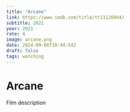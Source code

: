 ```yaml
---
title: "Arcane"
link: https://www.imdb.com/title/tt11126994/
subtitle: 2021
year: 2021
rate: 4
image: arcane.png
date: 2024-09-06T10:44:54Z
draft: false
tags: watching
---
```


# Arcane

Film description